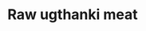 ---
layout: item
title: Raw ugthanki meat
item-id: 1859
datatable: true
id: 1859
name: "Raw ugthanki meat"
members: true
lowalch: 0
highalch: 1
examine: "I need to cook this first."
monsters:
  - id: 4652
    name: "Ugthanki"
    members: true
    combat_level: 42
    wiki_url: "https://oldschool.runescape.wiki/w/Ugthanki"
    drops:
      - quantity: "1"
        rarity: 1
        drop_requirements: null
---